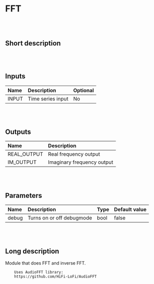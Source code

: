 # FFT


<br><br>
## Short description



<br><br>

## Inputs

|Name|Description|Optional|
|:----|:-----------|:-------|
|INPUT|Time series input|No|

<br><br>

## Outputs

|Name|Description|
|:----|:-----------|
|REAL_OUTPUT|Real frequency output|
|IM_OUTPUT|Imaginary frequency output|

<br><br>

## Parameters

|Name|Description|Type|Default value|
|:----|:-----------|:----|:-------------|
|debug|Turns on or off debugmode|bool|false|

<br><br>
## Long description
Module that does FFT and inverse FFT.

		Uses AudioFFT library:
		https://github.com/HiFi-LoFi/AudioFFT